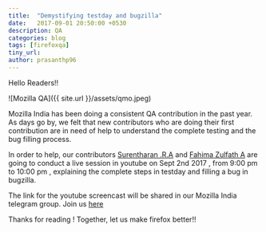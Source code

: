 ```yaml
---
title:  "Demystifying testday and bugzilla"
date:   2017-09-01 20:50:00 +0530
description: QA
categories: blog
tags: [firefoxqa]
tiny_url:
author: prasanthp96
---
```


Hello Readers!!

![Mozilla QA]({{ site.url }}/assets/qmo.jpeg)

Mozilla India has been doing a consistent QA contribution in the past year. As days go by, we felt that new contributors who are doing their first contribution are in need of help to understand the complete testing and the bug filling process. 

In order to help, our contributors [Surentharan .R.A](https://twitter.com/surentharan7) and [Fahima Zulfath A](https://twitter.com/FahimaZulfath) are going to conduct a live session in youtube on Sept 2nd 2017 , from 9:00 pm to 10:00 pm , explaining the complete steps in testday and filling a bug in bugzilla. 

The link for the youtube screencast will be shared in our Mozilla India telegram group. Join us [here](https://t.me/MozIndia_QA)

Thanks for reading !
Together, let us make firefox better!!


